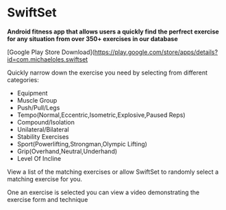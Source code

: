 # SwiftSet

**Android fitness app that allows users a quickly find the perfrect exercise for any situation from over 350+ exercises in our database**

[Google Play Store Download](https://play.google.com/store/apps/details?id=com.michaeloles.swiftset

Quickly narrow down the exercise you need by selecting from different categories:
- Equipment
- Muscle Group
- Push/Pull/Legs
- Tempo(Normal,Eccentric,Isometric,Explosive,Paused Reps)
- Compound/Isolation
- Unilateral/Bilateral
- Stability Exercises
- Sport(Powerlifting,Strongman,Olympic Lifting)
- Grip(Overhand,Neutral,Underhand)
- Level Of Incline

View a list of the matching exercises or allow SwiftSet to randomly select a matching exercise for you.

One an exercise is selected you can view a video demonstrating the exercise form and technique
